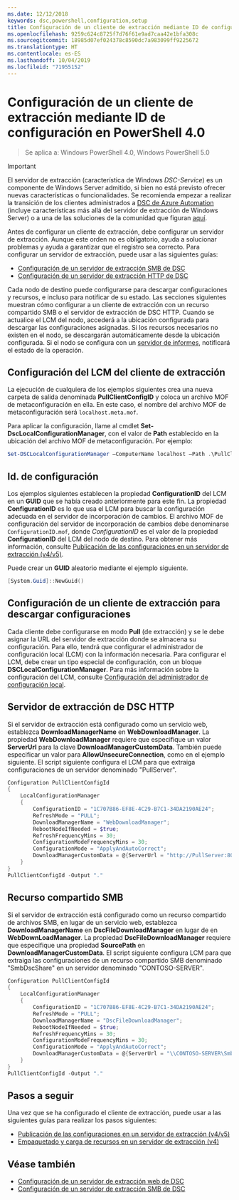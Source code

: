 ```yaml
---
ms.date: 12/12/2018
keywords: dsc,powershell,configuration,setup
title: Configuración de un cliente de extracción mediante ID de configuración en PowerShell 4.0
ms.openlocfilehash: 9259c624c8725f7d76f61e9ad7caa42e1bfa308c
ms.sourcegitcommit: 18985d07ef024378c8590dc7a983099ff9225672
ms.translationtype: HT
ms.contentlocale: es-ES
ms.lasthandoff: 10/04/2019
ms.locfileid: "71955152"
---
```

# <a name="set-up-a-pull-client-using-configuration-ids-in-powershell-40"></a>Configuración de un cliente de extracción mediante ID de configuración en PowerShell 4.0

>Se aplica a: Windows PowerShell 4.0, Windows PowerShell 5.0

> [!IMPORTANT]
> El servidor de extracción (característica de Windows *DSC-Service*) es un componente de Windows Server admitido, si bien no está previsto ofrecer nuevas características o funcionalidades. Se recomienda empezar a realizar la transición de los clientes administrados a [DSC de Azure Automation](/azure/automation/automation-dsc-getting-started) (incluye características más allá del servidor de extracción de Windows Server) o a una de las soluciones de la comunidad que figuran [aquí](pullserver.md#community-solutions-for-pull-service).

Antes de configurar un cliente de extracción, debe configurar un servidor de extracción. Aunque este orden no es obligatorio, ayuda a solucionar problemas y ayuda a garantizar que el registro sea correcto. Para configurar un servidor de extracción, puede usar a las siguientes guías:

- [Configuración de un servidor de extracción SMB de DSC](pullServerSmb.md)
- [Configuración de un servidor de extracción HTTP de DSC](pullServer.md)

Cada nodo de destino puede configurarse para descargar configuraciones y recursos, e incluso para notificar de su estado. Las secciones siguientes muestran cómo configurar a un cliente de extracción con un recurso compartido SMB o el servidor de extracción de DSC HTTP. Cuando se actualice el LCM del nodo, accederá a la ubicación configurada para descargar las configuraciones asignadas. Si los recursos necesarios no existen en el nodo, se descargarán automáticamente desde la ubicación configurada. Si el nodo se configura con un [servidor de informes](reportServer.md), notificará el estado de la operación.

## <a name="configure-the-pull-client-lcm"></a>Configuración del LCM del cliente de extracción

La ejecución de cualquiera de los ejemplos siguientes crea una nueva carpeta de salida denominada **PullClientConfigID** y coloca un archivo MOF de metaconfiguración en ella. En este caso, el nombre del archivo MOF de metaconfiguración será `localhost.meta.mof`.

Para aplicar la configuración, llame al cmdlet **Set-DscLocalConfigurationManager**, con el valor de **Path** establecido en la ubicación del archivo MOF de metaconfiguración. Por ejemplo:

```powershell
Set-DSCLocalConfigurationManager –ComputerName localhost –Path .\PullClientConfigId –Verbose.
```

## <a name="configuration-id"></a>Id. de configuración

Los ejemplos siguientes establecen la propiedad **ConfigurationID** del LCM en un **GUID** que se había creado anteriormente para este fin. La propiedad **ConfigurationID** es lo que usa el LCM para buscar la configuración adecuada en el servidor de incorporación de cambios. El archivo MOF de configuración del servidor de incorporación de cambios debe denominarse `ConfigurationID.mof`, donde *ConfigurationID* es el valor de la propiedad **ConfigurationID** del LCM del nodo de destino. Para obtener más información, consulte [Publicación de las configuraciones en un servidor de extracción (v4/v5)](publishConfigs.md).

Puede crear un **GUID** aleatorio mediante el ejemplo siguiente.

```powershell
[System.Guid]::NewGuid()
```

## <a name="set-up-a-pull-client-to-download-configurations"></a>Configuración de un cliente de extracción para descargar configuraciones

Cada cliente debe configurarse en modo **Pull** (de extracción) y se le debe asignar la URL del servidor de extracción donde se almacena su configuración. Para ello, tendrá que configurar el administrador de configuración local (LCM) con la información necesaria. Para configurar el LCM, debe crear un tipo especial de configuración, con un bloque **DSCLocalConfigurationManager**. Para más información sobre la configuración del LCM, consulte [Configuración del administrador de configuración local](../managing-nodes/metaConfig4.md).

## <a name="http-dsc-pull-server"></a>Servidor de extracción de DSC HTTP

Si el servidor de extracción está configurado como un servicio web, establezca **DownloadManagerName** en **WebDownloadManager**. La propiedad **WebDownloadManager** requiere que especifique un valor **ServerUrl** para la clave **DownloadManagerCustomData**. También puede especificar un valor para **AllowUnsecureConnection**, como en el ejemplo siguiente. El script siguiente configura el LCM para que extraiga configuraciones de un servidor denominado "PullServer".

```powershell
Configuration PullClientConfigId
{
    LocalConfigurationManager
    {
        ConfigurationID = "1C707B86-EF8E-4C29-B7C1-34DA2190AE24";
        RefreshMode = "PULL";
        DownloadManagerName = "WebDownloadManager";
        RebootNodeIfNeeded = $true;
        RefreshFrequencyMins = 30;
        ConfigurationModeFrequencyMins = 30;
        ConfigurationMode = "ApplyAndAutoCorrect";
        DownloadManagerCustomData = @{ServerUrl = "http://PullServer:8080/PSDSCPullServer/PSDSCPullServer.svc"; AllowUnsecureConnection = "TRUE"}
    }
}
PullClientConfigId -Output "."
```

## <a name="smb-share"></a>Recurso compartido SMB

Si el servidor de extracción está configurado como un recurso compartido de archivos SMB, en lugar de un servicio web, establezca **DownloadManagerName** en **DscFileDownloadManager** en lugar de en **WebDownLoadManager**. La propiedad **DscFileDownloadManager** requiere que especifique una propiedad **SourcePath** en **DownloadManagerCustomData**. El script siguiente configura LCM para que extraiga las configuraciones de un recurso compartido SMB denominado "SmbDscShare" en un servidor denominado "CONTOSO-SERVER".

```powershell
Configuration PullClientConfigId
{
    LocalConfigurationManager
    {
        ConfigurationID = "1C707B86-EF8E-4C29-B7C1-34DA2190AE24";
        RefreshMode = "PULL";
        DownloadManagerName = "DscFileDownloadManager";
        RebootNodeIfNeeded = $true;
        RefreshFrequencyMins = 30;
        ConfigurationModeFrequencyMins = 30;
        ConfigurationMode = "ApplyAndAutoCorrect";
        DownloadManagerCustomData = @{ServerUrl = "\\CONTOSO-SERVER\SmbDscShare"}
    }
}
PullClientConfigId -Output "."
```

## <a name="next-steps"></a>Pasos a seguir

Una vez que se ha configurado el cliente de extracción, puede usar a las siguientes guías para realizar los pasos siguientes:

- [Publicación de las configuraciones en un servidor de extracción (v4/v5)](publishConfigs.md)
- [Empaquetado y carga de recursos en un servidor de extracción (v4)](package-upload-resources.md)

## <a name="see-also"></a>Véase también

- [Configuración de un servidor de extracción web de DSC](pullServer.md)
- [Configuración de un servidor de extracción SMB de DSC](pullServerSMB.md)

